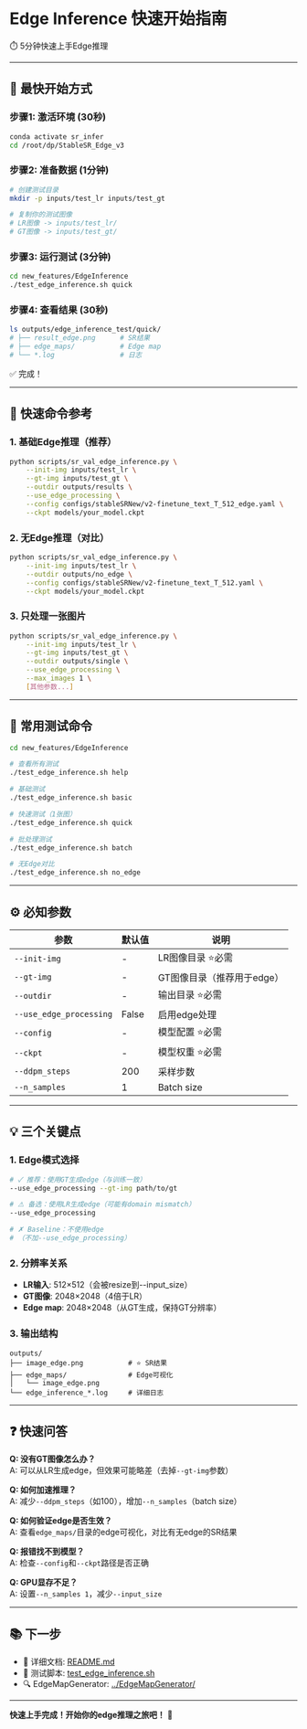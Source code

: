 # Edge Inference 快速开始指南

⏱️ 5分钟快速上手Edge推理

---

## 🎯 最快开始方式

### 步骤1: 激活环境 (30秒)

```bash
conda activate sr_infer
cd /root/dp/StableSR_Edge_v3
```

### 步骤2: 准备数据 (1分钟)

```bash
# 创建测试目录
mkdir -p inputs/test_lr inputs/test_gt

# 复制你的测试图像
# LR图像 -> inputs/test_lr/
# GT图像 -> inputs/test_gt/
```

### 步骤3: 运行测试 (3分钟)

```bash
cd new_features/EdgeInference
./test_edge_inference.sh quick
```

### 步骤4: 查看结果 (30秒)

```bash
ls outputs/edge_inference_test/quick/
# ├── result_edge.png      # SR结果
# ├── edge_maps/           # Edge map
# └── *.log                # 日志
```

✅ 完成！

---

## 📝 快速命令参考

### 1. 基础Edge推理（推荐）
```bash
python scripts/sr_val_edge_inference.py \
    --init-img inputs/test_lr \
    --gt-img inputs/test_gt \
    --outdir outputs/results \
    --use_edge_processing \
    --config configs/stableSRNew/v2-finetune_text_T_512_edge.yaml \
    --ckpt models/your_model.ckpt
```

### 2. 无Edge推理（对比）
```bash
python scripts/sr_val_edge_inference.py \
    --init-img inputs/test_lr \
    --outdir outputs/no_edge \
    --config configs/stableSRNew/v2-finetune_text_T_512.yaml \
    --ckpt models/your_model.ckpt
```

### 3. 只处理一张图片
```bash
python scripts/sr_val_edge_inference.py \
    --init-img inputs/test_lr \
    --gt-img inputs/test_gt \
    --outdir outputs/single \
    --use_edge_processing \
    --max_images 1 \
    [其他参数...]
```

---

## 🔧 常用测试命令

```bash
cd new_features/EdgeInference

# 查看所有测试
./test_edge_inference.sh help

# 基础测试
./test_edge_inference.sh basic

# 快速测试（1张图）
./test_edge_inference.sh quick

# 批处理测试
./test_edge_inference.sh batch

# 无Edge对比
./test_edge_inference.sh no_edge
```

---

## ⚙️ 必知参数

| 参数 | 默认值 | 说明 |
|------|--------|------|
| `--init-img` | - | LR图像目录 ⭐必需 |
| `--gt-img` | - | GT图像目录（推荐用于edge） |
| `--outdir` | - | 输出目录 ⭐必需 |
| `--use_edge_processing` | False | 启用edge处理 |
| `--config` | - | 模型配置 ⭐必需 |
| `--ckpt` | - | 模型权重 ⭐必需 |
| `--ddpm_steps` | 200 | 采样步数 |
| `--n_samples` | 1 | Batch size |

---

## 💡 三个关键点

### 1. Edge模式选择

```bash
# ✓ 推荐：使用GT生成edge（与训练一致）
--use_edge_processing --gt-img path/to/gt

# ⚠ 备选：使用LR生成edge（可能有domain mismatch）
--use_edge_processing

# ✗ Baseline：不使用edge
# （不加--use_edge_processing）
```

### 2. 分辨率关系

- **LR输入**: 512×512（会被resize到--input_size）
- **GT图像**: 2048×2048（4倍于LR）
- **Edge map**: 2048×2048（从GT生成，保持GT分辨率）

### 3. 输出结构

```
outputs/
├── image_edge.png           # ⭐ SR结果
├── edge_maps/               # Edge可视化
│   └── image_edge.png
└── edge_inference_*.log     # 详细日志
```

---

## ❓ 快速问答

**Q: 没有GT图像怎么办？**  
A: 可以从LR生成edge，但效果可能略差（去掉`--gt-img`参数）

**Q: 如何加速推理？**  
A: 减少`--ddpm_steps`（如100），增加`--n_samples`（batch size）

**Q: 如何验证edge是否生效？**  
A: 查看`edge_maps/`目录的edge可视化，对比有无edge的SR结果

**Q: 报错找不到模型？**  
A: 检查`--config`和`--ckpt`路径是否正确

**Q: GPU显存不足？**  
A: 设置`--n_samples 1`，减少`--input_size`

---

## 📚 下一步

- 📖 详细文档: [README.md](README.md)
- 🧪 测试脚本: [test_edge_inference.sh](test_edge_inference.sh)
- 🔍 EdgeMapGenerator: [../EdgeMapGenerator/](../EdgeMapGenerator/)

---

**快速上手完成！开始你的edge推理之旅吧！** 🚀

